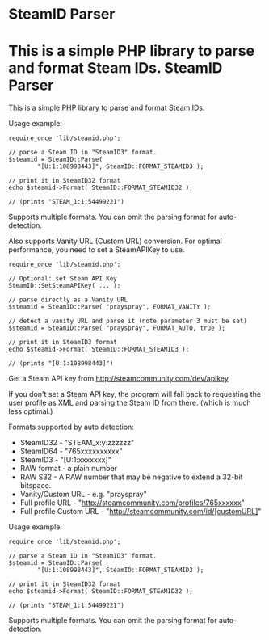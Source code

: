 SteamID Parser
===

This is a simple PHP library to parse and format Steam IDs.
SteamID Parser
===

This is a simple PHP library to parse and format Steam IDs.

Usage example:

    require_once 'lib/steamid.php';
    
    // parse a Steam ID in "SteamID3" format.
    $steamid = SteamID::Parse( 
            "[U:1:108998443]", SteamID::FORMAT_STEAMID3 );
    
    // print it in SteamID32 format
    echo $steamid->Format( SteamID::FORMAT_STEAMID32 );
    
    // (prints "STEAM_1:1:54499221")

Supports multiple formats. You can omit the parsing format for auto-detection.

Also supports Vanity URL (Custom URL) conversion. For optimal performance, you need to set a SteamAPIKey to use.

    require_once 'lib/steamid.php';
    
    // Optional: set Steam API Key
    SteamID::SetSteamAPIKey( ... );
    
    // parse directly as a Vanity URL
    $steamid = SteamID::Parse( "prayspray", FORMAT_VANITY );
    
    // detect a vanity URL and parse it (note parameter 3 must be set)
    $steamid = SteamID::Parse( "prayspray", FORMAT_AUTO, true );
    
    // print it in SteamID3 format
    echo $steamid->Format( SteamID::FORMAT_STEAMID3 );
    
    // (prints "[U:1:108998443]")

Get a Steam API key from http://steamcommunity.com/dev/apikey

If you don't set a Steam API key, the program will fall back to requesting the user profile as XML and parsing the Steam ID from there. (which is much less optimal.)

Formats supported by auto detection:

- SteamID32 - "STEAM_x:y:zzzzzz"
- SteamID64 - "765xxxxxxxxxx"
- SteamID3 - "[U:1:xxxxxxx]"
- RAW format - a plain number
- RAW S32 - A RAW number that may be negative to extend a 32-bit bitspace.
- Vanity/Custom URL - e.g. "prayspray"
- Full profile URL - "http://steamcommunity.com/profiles/765xxxxxx"
- Full profile Custom URL - "http://steamcommunity.com/id/[customURL]"
    
Usage example:

    require_once 'lib/steamid.php';
    
    // parse a Steam ID in "SteamID3" format.
    $steamid = SteamID::Parse( 
            "[U:1:108998443]", SteamID::FORMAT_STEAMID3 );
    
    // print it in SteamID32 format
    echo $steamid->Format( SteamID::FORMAT_STEAMID32 );
    
    // (prints "STEAM_1:1:54499221")

Supports multiple formats. You can omit the parsing format for auto-detection.
